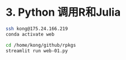 # 3. Python 调用R和Julia

```bash
ssh kong@175.24.166.219
conda activate web

cd /home/kong/github/rpkgs
streamlit run web-01.py
```
